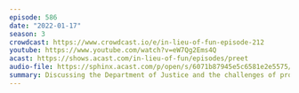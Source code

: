 ```yaml
---
episode: 586
date: "2022-01-17"
season: 3
crowdcast: https://www.crowdcast.io/e/in-lieu-of-fun-episode-212
youtube: https://www.youtube.com/watch?v=eW7Qg2Ems4Q
acast: https://shows.acast.com/in-lieu-of-fun/episodes/preet
audio-file: https://sphinx.acast.com/p/open/s/6071b87945e5c6581e2e5575/e/61e6fc72bfb8b00014247071/media.mp3
summary: Discussing the Department of Justice and the challenges of prosecution
---
```

